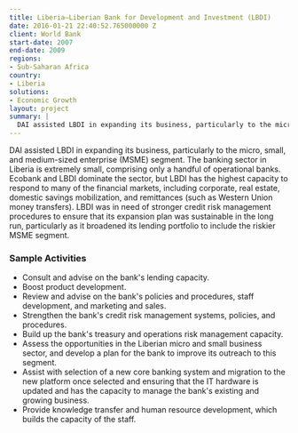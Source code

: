 ```yaml
---
title: Liberia—Liberian Bank for Development and Investment (LBDI)
date: 2016-01-21 22:40:52.765000000 Z
client: World Bank
start-date: 2007
end-date: 2009
regions:
- Sub-Saharan Africa
country:
- Liberia
solutions:
- Economic Growth
layout: project
summary: |
  DAI assisted LBDI in expanding its business, particularly to the micro, small, and medium-sized enterprise (MSME) segment. The banking sector in Liberia is extremely small, comprising only a handful of operational banks.
---
```

DAI assisted LBDI in expanding its business, particularly to the micro, small, and medium-sized enterprise (MSME) segment. The banking sector in Liberia is extremely small, comprising only a handful of operational banks. Ecobank and LBDI dominate the sector, but LBDI has the highest capacity to respond to many of the financial markets, including corporate, real estate, domestic savings mobilization, and remittances (such as Western Union money transfers). LBDI was in need of stronger credit risk management procedures to ensure that its expansion plan was sustainable in the long run, particularly as it broadened its lending portfolio to include the riskier MSME segment.

###  Sample Activities

* Consult and advise on the bank's lending capacity.
* Boost product development.
* Review and advise on the bank's policies and procedures, staff development, and marketing and sales.
* Strengthen the bank's credit risk management systems, policies, and procedures.
* Build up the bank's treasury and operations risk management capacity.
* Assess the opportunities in the Liberian micro and small business sector, and develop a plan for the bank to improve its outreach to this segment.
* Assist with selection of a new core banking system and migration to the new platform once selected and ensuring that the IT hardware is updated and has the capacity to manage the bank's existing and growing business.
* Provide knowledge transfer and human resource development, which builds the capacity of the staff.

